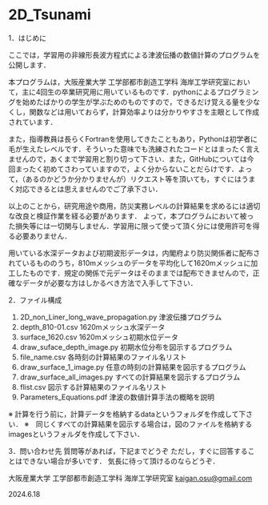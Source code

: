 # 2D_Tsunami

1．はじめに

ここでは，学習用の非線形長波方程式による津波伝播の数値計算のプログラムを公開します．

本プログラムは，大阪産業大学 工学部都市創造工学科 海岸工学研究室において，主に4回生の卒業研究用に用いているものです．pythonによるプログラミングを始めたばかりの学生が学ぶためのものですので，できるだけ覚える量を少なくし，関数などは用いておらず，計算効率よりは分かりやすさを主眼として作成されています．

また，指導教員は長らくFortranを使用してきたこともあり，Pythonは初学者に毛が生えたレベルです．そういった意味でも洗練されたコードとはまったく言えませんので，あくまで学習用と割り切って下さい．また，GitHubについては今回まったく初めてさわっていますので，よく分からないことだらけです．よって，（あるのかどうか分かりませんが）リクエスト等を頂いても，すぐにはうまく対応できるとは思えませんのでご了承下さい．

以上のことから，研究用途や商用，防災実務レベルの計算結果を求めるには適切な改良と検証作業を経る必要があります．
よって，本プログラムにおいて被った損失等には一切関与しません．学習用に限って使って頂く分には使用許可を得る必要ありません．

用いている水深データおよび初期波形データは，内閣府より防災関係者に配布されているもののうち，810mメッシュのデータを平均化して1620mメッシュに加工したものです．規定の関係で元データはそのままでは配布できませんので，正確なデータが必要な方はしかるべき方法で入手して下さい．

2．ファイル構成
1) 2D_non_Liner_long_wave_propagation.py	津波伝播プログラム
2) depth_810-01.csv				      1620mメッシュ水深データ
3) surface_1620.csv				      1620mメッシュ初期水位データ
4) draw_suface_depth_image.py		初期水位分布を図示するプログラム
5) file_name.csv				        各時刻の計算結果のファイル名リスト
6) draw_surface_1_image.py			任意の時刻の計算結果を図示するプログラム
7) draw_surface_all_images.py		すべての計算結果を図示するプログラム
8) flist.csv					          図示する計算結果のファイル名リスト
9) Parameters_Equations.pdf			津波の数値計算手法の概略を説明

※ 計算を行う前に，計算データを格納するdataというフォルダを作成して下さい．
※　同じくすべての計算結果を図示する場合は，図のファイルを格納するimagesというフォルダを作成して下さい．

3．問い合わせ先
質問等があれば，下記までどうぞ
ただし，すぐに回答することはできない場合が多いです．
気長に待って頂けるのならどうぞ．

大阪産業大学
工学部都市創造工学科
海岸工学研究室
kaigan.osu@gmail.com

2024.6.18
